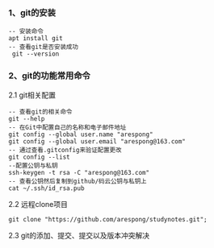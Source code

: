 ### 1、git的安装

```shell
-- 安装命令
apt install git
-- 查看git是否安装成功
 git --version
```

### 2、git的功能常用命令

2.1 git相关配置

```shell
-- 查看git的相关命令
git --help
-- 在Git中配置自己的名称和电子邮件地址
git config --global user.name "arespong"
git config --global user.email "arespong@163.com"
-- 通过查看.gitconfig来验证配置更改
git config --list
--配置公钥与私钥
ssh-keygen -t rsa -C "arespong@163.com" 
-- 查看公钥然后复制到github/码云公钥与私钥上
cat ~/.ssh/id_rsa.pub

```

2.2 远程clone项目

```shell
git clone "https://github.com/arespong/studynotes.git";
```

2.3 git的添加、提交、提交以及版本冲突解决